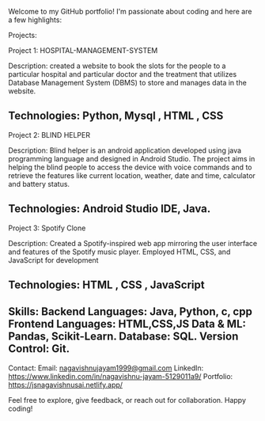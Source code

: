 Welcome to my GitHub portfolio! I'm passionate about coding and here are a few highlights:

Projects:

Project 1: HOSPITAL-MANAGEMENT-SYSTEM 

Description:
created a website to book the slots for the
people to a particular hospital and particular doctor and the
treatment that utilizes Database Management System (DBMS) to
store and manages data in the website.

Technologies: 
Python, Mysql , HTML , CSS
--------------------------------------------------------------------------------
Project 2: BLIND HELPER 

Description:
Blind helper is an android application developed using java
programming language and designed in Android Studio. The project
aims in helping the blind people to access the device with
voice commands and to retrieve the features like current location,
weather, date and time, calculator and battery status.

Technologies: 
Android Studio IDE, Java.
--------------------------------------------------------------------------------
Project 3: Spotify Clone

Description:
Created a Spotify-inspired web app mirroring the user interface and
features of the Spotify music player. Employed HTML, CSS, and
JavaScript for development

Technologies: HTML , CSS , JavaScript
--------------------------------------------------------------------------------
Skills:
Backend Languages:  Java, Python, c, cpp
Frontend Languages:  HTML,CSS,JS
Data & ML: Pandas, Scikit-Learn.
Database: SQL.
Version Control: Git.
--------------------------------------------------------------------------------
Contact:
Email: nagavishnujayam1999@gmail.com
LinkedIn: https://www.linkedin.com/in/nagavishnu-jayam-5129011a9/
Portfolio: https://jsnagavishnusai.netlify.app/


Feel free to explore, give feedback, or reach out for collaboration. Happy coding!






